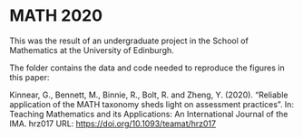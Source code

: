 # MATH 2020

This was the result of an undergraduate project in the School of Mathematics at the University of Edinburgh.

The folder contains the data and code needed to reproduce the figures in this paper:

Kinnear, G., Bennett, M., Binnie, R., Bolt, R. and Zheng, Y. (2020). “Reliable application of the MATH taxonomy sheds light on assessment practices”. In: Teaching Mathematics and its Applications: An International Journal of the IMA. hrz017 URL: https://doi.org/10.1093/teamat/hrz017
